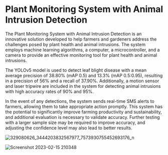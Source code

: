 <h1> Plant Monitoring System with Animal Intrusion Detection </h1>

The Plant Monitoring System with Animal Intrusion Detection is an innovative solution developed to help farmers and gardeners address the challenges posed by plant health and animal intrusions. The system employs machine learning algorithms, a computer, a microcontroller, and a camera to provide an effective monitoring tool for plant health and animal intrusions.

The YOLOv5 model is used to detect leaf blight disease with a mean average precision of 38.80% (mAP 0.5) and 13.3% (mAP 0.5:0.95), resulting in a precision of 56% and a recall of 37.90%. Additionally, a motion sensor and laser tripwire are included in the system for detecting animal intrusions with high accuracy rates of 90% and 95%.

In the event of any detections, the system sends real-time SMS alerts to farmers, allowing them to take appropriate action promptly. This system has the potential to significantly improve farming productivity and sustainability, and additional evaluation is necessary to validate accuracy. Further testing with a larger sample size may be required to improve accuracy, and adjusting the confidence level may also lead to better results.

![329080626_3444203832567977_7573930755452693176_n](https://user-images.githubusercontent.com/55541726/219035014-0be8ddf8-d551-4e72-bfb4-97c0c82e295a.png)

![Screenshot 2023-02-15 210348](https://user-images.githubusercontent.com/55541726/219035041-6858dc40-5661-4b9b-a2fa-ca8d711f8eda.jpg)
